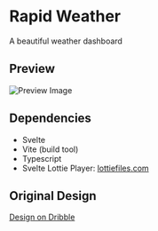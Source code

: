 # Rapid Weather

A beautiful weather dashboard

## Preview

![Preview Image](https://res.cloudinary.com/naptest/image/upload/v1637570597/weather_zdzu5v.png)

## Dependencies

- Svelte
- Vite (build tool)
- Typescript
- Svelte Lottie Player: [lottiefiles.com](https://lottiefiles.com/)

## Original Design

[Design on Dribble](https://dribbble.com/shots/10460680-Weather-App)
